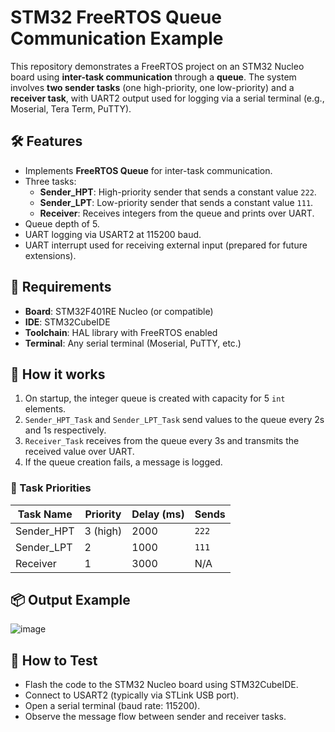 # STM32 FreeRTOS Queue Communication Example

This repository demonstrates a FreeRTOS project on an STM32 Nucleo board using **inter-task communication** through a **queue**. The system involves **two sender tasks** (one high-priority, one low-priority) and a **receiver task**, with UART2 output used for logging via a serial terminal (e.g., Moserial, Tera Term, PuTTY).

## 🛠️ Features

- Implements **FreeRTOS Queue** for inter-task communication.
- Three tasks:
  - **Sender_HPT**: High-priority sender that sends a constant value `222`.
  - **Sender_LPT**: Low-priority sender that sends a constant value `111`.
  - **Receiver**: Receives integers from the queue and prints over UART.
- Queue depth of 5.
- UART logging via USART2 at 115200 baud.
- UART interrupt used for receiving external input (prepared for future extensions).

## 🔧 Requirements

- **Board**: STM32F401RE Nucleo (or compatible)
- **IDE**: STM32CubeIDE
- **Toolchain**: HAL library with FreeRTOS enabled
- **Terminal**: Any serial terminal (Moserial, PuTTY, etc.)

## 🚀 How it works

1. On startup, the integer queue is created with capacity for 5 `int` elements.
2. `Sender_HPT_Task` and `Sender_LPT_Task` send values to the queue every 2s and 1s respectively.
3. `Receiver_Task` receives from the queue every 3s and transmits the received value over UART.
4. If the queue creation fails, a message is logged.

### 🧠 Task Priorities

| Task Name     | Priority | Delay (ms) | Sends |
|---------------|----------|------------|-------|
| Sender_HPT    | 3 (high) | 2000       | `222` |
| Sender_LPT    | 2        | 1000       | `111` |
| Receiver      | 1        | 3000       | N/A   |

## 📦 Output Example
![image](https://github.com/user-attachments/assets/28f9a019-cfd1-46c3-9984-edc19c90f692)

## 🧪 How to Test
- Flash the code to the STM32 Nucleo board using STM32CubeIDE.
- Connect to USART2 (typically via STLink USB port).
- Open a serial terminal (baud rate: 115200).
- Observe the message flow between sender and receiver tasks.
